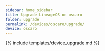```yaml
---
sidebar: home_sidebar
title: Upgrade LineageOS on oscaro
folder: upgrade
permalink: /devices/oscaro/upgrade/
device: oscaro
---
```

{% include templates/device_upgrade.md %}
